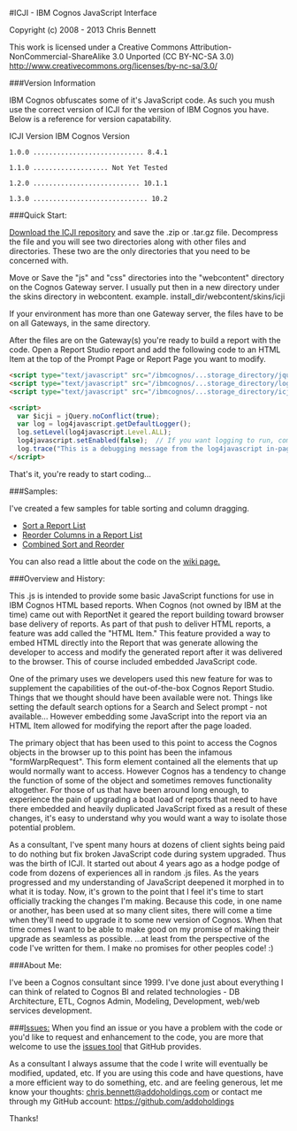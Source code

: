 ﻿#ICJI - IBM Cognos JavaScript Interface


Copyright (c) 2008 - 2013 Chris Bennett 

This work is licensed under a Creative Commons 
  Attribution-NonCommercial-ShareAlike 3.0 Unported (CC BY-NC-SA 3.0)
http://www.creativecommons.org/licenses/by-nc-sa/3.0/


###Version Information

IBM Cognos obfuscates some of it's JavaScript code. As such you mush use the correct
version of ICJI for the version of IBM Cognos you have.  Below is a reference 
for version capatability.

ICJI Version		IBM Cognos Version

	1.0.0 ............................ 8.4.1

	1.1.0 ................... Not Yet Tested

	1.2.0 ........................... 10.1.1

	1.3.0 ............................. 10.2


###Quick Start:

[Download the ICJI repository](https://github.com/addoholdings/icji/downloads) 
and save the .zip or .tar.gz file. Decompress the 
file and you will see two directories along with other files and directories. 
These two are the only directories that you need to be concerned with.

Move or Save the "js" and "css" directories into the "webcontent" directory 
on the Cognos Gateway server. I usually put then in a new directory under 
the skins directory in webcontent. 
example. install_dir/webcontent/skins/icji

If your environment has more than one Gateway server, the files have to be on 
all Gateways, in the same directory.

After the files are on the Gateway(s) you're ready to build a report with the 
code. Open a Report Studio report and add the following code to an HTML Item 
at the top of the Prompt Page or Report Page you want to modify.

```html
<script type="text/javascript" src="/ibmcognos/...storage_directory/jquery-1.7.1.min.js"></script>
<script type="text/javascript" src="/ibmcognos/...storage_directory/log4javascript.js"></script>
<script type="text/javascript" src="/ibmcognos/...storage_directory/icji-1.1.0.min.js"></script>

<script>
  var $icji = jQuery.noConflict(true);
  var log = log4javascript.getDefaultLogger();
  log.setLevel(log4javascript.Level.ALL);
  log4javascript.setEnabled(false);  // If you want logging to run, comment this line.
  log.trace("This is a debugging message from the log4javascript in-page page");
</script>
```

That's it, you're ready to start coding...


###Samples:

I've created a few samples for table sorting and column dragging.
* [Sort a Report List](https://github.com/addoholdings/icji/wiki/Sort-a-Report-List)
* [Reorder Columns in a Report List](https://github.com/addoholdings/icji/wiki/Reorder-Columns)
* [Combined Sort and Reorder](https://github.com/addoholdings/icji/wiki/Sort-and-Drag-Columns-on-a-List-Report)

You can also read a little about the code on the [wiki page.](https://github.com/addoholdings/icji/wiki)

###Overview and History:

This .js is intended to provide some basic JavaScript functions for use in 
IBM Cognos HTML based reports. When Cognos (not owned by IBM at the time) came 
out with ReportNet it geared the report building toward browser base delivery
of reports. As part of that push to deliver HTML reports, a feature was add 
called the "HTML Item." This feature provided a way to embed HTML directly into
the Report that was generate allowing the developer to access and modify the 
generated report after it was delivered to the browser. This of course included
embedded JavaScript code.

One of the primary uses we developers used this new feature for was to 
supplement the capabilities of the out-of-the-box Cognos Report Studio. Things
that we thought should have been available were not. Things like setting the 
default search options for a Search and Select prompt - not available... 
However embedding some JavaScript into the report via an HTML Item allowed 
for modifying the report after the page loaded. 

The primary object that has been used to this point to access the Cognos objects
in the browser up to this point has been the infamous "formWarpRequest". This 
form element contained all the elements that up would normally want to access. 
However Cognos has a tendency to change the function of some of the object and 
sometimes removes functionality altogether. For those of us that have been 
around long enough, to experience the pain of upgrading a boat load of reports 
that need to have there embedded and heavily duplicated JavaScript fixed 
as a result of these changes, it's easy to understand why you would want a way 
to isolate those potential problem.

As a consultant, I've spent many hours at dozens of client sights being paid 
to do nothing but fix broken JavaScript code during system upgraded. Thus was 
the birth of ICJI. It started out about 4 years ago as a hodge podge of code 
from dozens of experiences all in random .js files. As the years progressed 
and my understanding of JavaScript deepened it morphed in to what it is today.
Now, it's grown to the point that I feel it's time to start officially 
tracking the changes I'm making. Because this code, in one name or another, 
has been used at so many client sites, there will come a time when they'll 
need to upgrade it to some new version of Cognos. When that time comes I want
to be able to make good on my promise of making their upgrade as seamless as
possible. ...at least from the perspective of the code I've written for them. 
I make no promises for other peoples code! :)


###About Me:

I've been a Cognos consultant since 1999. I've done just about everything I can
think of related to Cognos BI and related technologies - DB Architecture, ETL, 
Cognos Admin, Modeling, Development, web/web services development.


###[Issues:](https://github.com/addoholdings/icji/issues) 
When you find an issue or you have a problem with the code or you'd like to request 
and enhancement to the code, you are more that welcome to use the 
[issues tool](https://github.com/addoholdings/icji/issues) that GitHub provides.

As a consultant I always assume that the code I write will eventually be modified, 
updated, etc. If you are using this code and have questions, have 
a more efficient way to do something, etc. and are feeling generous, let me 
know your thoughts: chris.bennett@addoholdings.com or contact me through 
my GitHub account:  https://github.com/addoholdings

Thanks!

